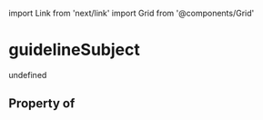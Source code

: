 import Link from 'next/link'
import Grid from '@components/Grid'

# guidelineSubject

undefined

## Property of



